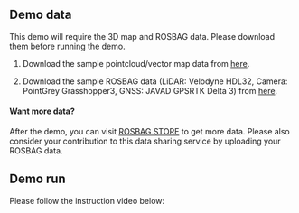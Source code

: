 ## Demo data

This demo will require the 3D map and ROSBAG data. Please download them before running the demo.

1. Download the sample pointcloud/vector map data from [here](http://db3.ertl.jp/autoware/sample_data/sample_moriyama_data.tar.gz).

1. Download the sample ROSBAG data (LiDAR: Velodyne HDL32, Camera: PointGrey Grasshopper3, GNSS: JAVAD GPSRTK Delta 3) from [here](http://db3.ertl.jp/autoware/sample_data/sample_moriyama_150324.tar.gz).

#### Want more data?

After the demo, you can visit [ROSBAG STORE](https://rosbag.tier4.jp) to get more data. Please also consider your contribution to this data sharing service by uploading your ROSBAG data.

## Demo run

Please follow the instruction video below: